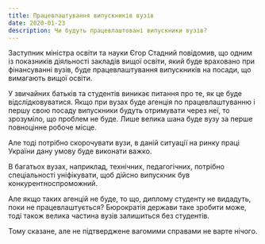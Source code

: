 ```yaml
---
title: Працевлаштування випускників вузів
date: 2020-01-23
description: Чи будуть працевлаштовані випускники вузів?
---
```


Заступник міністра освіти та науки Єгор Стадний повідомив, що одним із показників діяльності закладів вищої освіти, який буде враховано при фінансуванні вузів, буде працевлаштування випускників на посади, що вимагають вищої освіти. 

У звичайних батьків та студентів виникає питання про те, як це буде відслідковуватися. Якщо при вузах буде агенція по працевлаштуванню і першу свою посаду випускники будуть отримувати через неї, то зрозуміло, що проблем не буде. Лише велика шана буде вузу за перше повноцінне робоче місце. 

Але тоді потрібно скорочувати вузи, в даній ситуації на ринку праці України дану умову буде виконати важко.

В багатьох вузах, наприклад, технічних, педагогічних, потрібно спеціальності уніфікувати, щоб дійсно випускник був конкурентноспроможний. 

Але якщо таких агенцій не буде, то що, диплому студенту не видадуть, поки не працевлаштується? Бюрократія держави таке зробити може, тоді також велика частина вузів залишиться без студентів. 

Тому сказане, але не підтверджене вагомими справами не варте нічого.